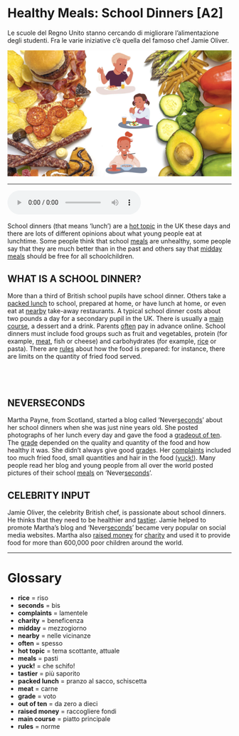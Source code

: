 # Healthy Meals: School Dinners   [A2]

Le scuole del Regno Unito stanno cercando di migliorare l’alimentazione degli studenti. Fra le varie iniziative c’è quella del famoso chef Jamie Oliver.

![](Healthy%20Meals%20School%20Dinners.jpg)

--------------

<div>
<audio controls autoplay>
    <source src="https:/raw.githubusercontent.com/dartie/knowledge-base/main/English/SpeakUp/2023-09/Healthy%20Meals%20School%20Dinners.mp3" type="audio/mpeg">
</audio>
</div>


School dinners (that means ‘lunch’) are a [hot topic](## "tema scottante, attuale") in the UK these days and there are lots of different opinions about what young people eat at lunchtime. Some people think that school [meals](## "pasti") are unhealthy, some people say that they are much better than in the past and others say that [midday](## "mezzogiorno") [meals](## "pasti") should be free for all schoolchildren.

## WHAT IS A SCHOOL DINNER?
More than a third of British school pupils have school dinner. Others take a [packed lunch](## "pranzo al sacco, schiscetta") to school, prepared at home, or have lunch at home, or even eat at [nearby](## "nelle vicinanze") take-away restaurants. A typical school dinner costs about two pounds a day for a secondary pupil in the UK. There is usually a [main course](## "piatto principale"), a dessert and a drink. Parents [often](## "spesso") pay in advance online. School dinners must include food groups such as fruit and vegetables, protein (for example, [meat](## "carne"), fish or cheese) and carbohydrates (for example, [rice](## "riso") or pasta). There are [rules](## "norme") about how the food is prepared: for instance, there are limits on the quantity of fried food served.

##  

## NEVERSECONDS
Martha Payne, from Scotland, started a blog called ‘Never[seconds](## "bis")’ about her school dinners when she was just nine years old. She posted photographs of her lunch every day and gave the food a [grade](## "voto")[out of ten](## "da zero  a dieci"). The [grade](## "voto") depended on the quality and quantity of the food and how healthy it was. She didn’t always give good [grade](## "voto")s. Her [complaints](## "lamentele") included too much fried food, small quantities and hair in the food ([yuck!](## "che schifo!")). Many people read her blog and young people from all over the world posted pictures of their school [meals](## "pasti") on ‘Never[seconds](## "bis")’.

## CELEBRITY INPUT
Jamie Oliver, the celebrity British chef, is passionate about school dinners. He thinks that they need to be healthier and [tastier](## "più saporito"). Jamie helped to promote Martha’s blog and ‘Never[seconds](## "bis")’ became very popular on social media websites. Martha also [raised money](## "raccogliere fondi") for [charity](## "beneficenza") and used it to provide food for more than 600,000 poor children around the world.

--------------

<div style = "display:block; clear:both; page-break-after:always;"></div>

# Glossary
* **rice** = riso
* **seconds** = bis
* **complaints** = lamentele
* **charity** = beneficenza
* **midday** = mezzogiorno
* **nearby** = nelle vicinanze
* **often** = spesso
* **hot topic** = tema scottante, attuale
* **meals** = pasti
* **yuck!** = che schifo!
* **tastier** = più saporito
* **packed lunch** = pranzo al sacco, schiscetta
* **meat** = carne
* **grade** = voto
* **out of ten** = da zero  a dieci
* **raised money** = raccogliere fondi
* **main course** = piatto principale
* **rules** = norme
